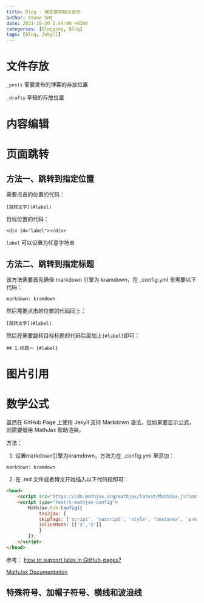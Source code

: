 ```yaml
---
title: Blog - 博文撰写相关技巧
author: Stone SHI
date: 2021-10-20 2:44:00 +0200
categories: [Blogging, Blog]
tags: [Blog, Jekyll]
---
```


# 文件存放

`_posts` 需要发布的博客的存放位置

`_drafts` 草稿的存放位置

# 内容编辑

# 页面跳转

## 方法一、跳转到指定位置

需要点击的位置的代码：

```
[跳转文字](#label)
```

目标位置的代码：

```
<div id="label"></div>
```

`label` 可以设置为任意字符串

## 方法二、跳转到指定标题

该方法需要首先确保 markdown 引擎为 kramdown，在 _config.yml 里需要以下代码：

```
markdown: kramdown
```

然后需要点击的位置的代码同上：

```
[跳转文字](#label)
```

然后在需要跳转目标标题的代码后面加上`{#label}`即可：

```
## 1.标题一 {#label}
```

# 图片引用

# 数学公式

虽然在 GitHub Page 上使用 Jekyll 支持 Markdown 语法，但如果要显示公式，则需要借用 MathJax 帮助渲染。

方法：

1. 设置markdown引擎为kramdown，方法为在 _config.yml 里添加：

```
markdown: kramdown
```

2. 在 .md 文件或者博文开始插入以下代码段即可：

```markdown
<head>
    <script src="https://cdn.mathjax.org/mathjax/latest/MathJax.js?config=TeX-AMS-MML_HTMLorMML" type="text/javascript"></script>
    <script type="text/x-mathjax-config">
        MathJax.Hub.Config({
            tex2jax: {
            skipTags: ['script', 'noscript', 'style', 'textarea', 'pre'],
            inlineMath: [['$','$']]
            }
        });
    </script>
</head>
```

参考：
[How to support latex in GitHub-pages?](https://stackoverflow.com/questions/26275645/how-to-support-latex-in-github-pages)

[MathJax Documentation](http://docs.mathjax.org/en/latest/)

## 特殊符号、加帽子符号、横线和波浪线
